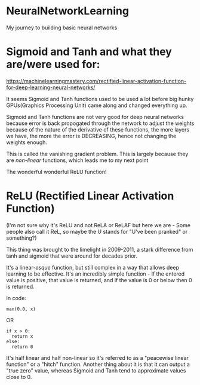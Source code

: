 # NeuralNetworkLearning
My journey to building basic neural networks

# Sigmoid and Tanh and what they are/were used for:
https://machinelearningmastery.com/rectified-linear-activation-function-for-deep-learning-neural-networks/

It seems Sigmoid and Tanh functions used to be used a lot before big hunky GPUs(Graphics Processing Unit) came along and changed everything up.

Sigmoid and Tanh functions are not very good for deep neural networks because error is back propogated through the network to adjust the weights
because of the nature of the derivative of these functions, the more layers we have, the more the error is DECREASING, hence not changing the weights enough.

This is called the vanishing gradient problem. This is largely because they are *non-linear* functions, which leads me to my next point

The wonderful wonderful ReLU function!



# ReLU (Rectified Linear Activation Function)
(I'm not sure why it's ReLU and not ReLA or ReLAF but here we are - Some people also call it ReL, so maybe the U stands for "U've been pranked" or something?)

This thing was brought to the limelight in 2009-2011, a stark difference from tanh and sigmoid that were around for decades prior.

It's a linear-*esque* function, but still complex in a way that allows deep learning to be effective. It's an incredibly simple function - 
If the entered value is positive, that value is returned, and if the value is 0 or below then 0 is returned. 

In code:
```
max(0.0, x)
```
OR
```
if x > 0:
  return x
else:
  return 0
```
It's half linear and half non-linear so it's referred to as a "peacewise linear function" or a "hitch" function. Another thing about it is that it can output
a "true zero" value, whereas Sigmoid and Tanh tend to approximate values close to 0.
